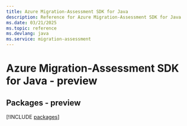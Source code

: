 ```yaml
---
title: Azure Migration-Assessment SDK for Java
description: Reference for Azure Migration-Assessment SDK for Java
ms.date: 03/21/2025
ms.topic: reference
ms.devlang: java
ms.service: migration-assessment
---
```

# Azure Migration-Assessment SDK for Java - preview
## Packages - preview
[!INCLUDE [packages](migration-assessment-index.md)]